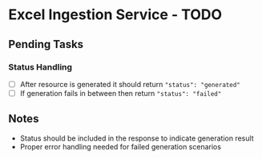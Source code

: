 # Excel Ingestion Service - TODO

## Pending Tasks

### Status Handling
- [ ] After resource is generated it should return `"status": "generated"`
- [ ] If generation fails in between then return `"status": "failed"`

## Notes
- Status should be included in the response to indicate generation result
- Proper error handling needed for failed generation scenarios